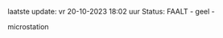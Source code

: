 laatste update: 
vr 20-10-2023 18:02   uur 
Status: FAALT - geel - 
<div class="service Y">microstation</div>